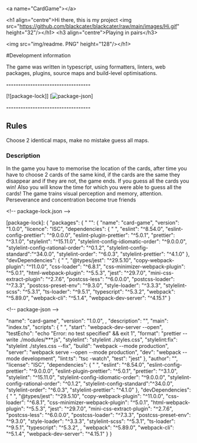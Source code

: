 &lt;a name="CardGame"&gt;&lt;/a&gt;

&lt;h1 align="centre"&gt;Hi there, this is my project
&lt;img src="https://github.com/blackcater/blackcater/raw/main/images/Hi.gif" height="32"/&gt;&lt;/h1&gt;
&lt;h3 align="centre"&gt;Playing in pairs&lt;/h3&gt;

&lt;img src="img/readme. PNG" height="128"/&gt;&lt;/h1&gt;

#Development information

The game was written in typescript, using formatters,
linters, web packages, plugins, source maps and
build-level optimisations.

**-----------------------------------**

[![package-lock]]
[![package-json]]

**-----------------------------------**

## Rules

Choose 2 identical maps, make no mistake guess all maps.

### Description

In the game you have to memorise the location of the cards, after
time you have to choose 2 cards of the same kind, if the cards
are the same they disappear and if they are not, the game ends.
If you guess all the cards you win! Also you will know the time
for which you were able to guess all the cards!
The game trains visual perception and memory, attention.
Perseverance and concentration become true friends

&lt;!-- package-lock.json --&gt;

[package-lock]:
{ "packages": { "
"": {
"name": "card-game",
"version": "1.0.0",
"licence": "ISC",
"dependencies": { "
", "eslint": "^8.54.0",
"eslint-config-prettier": "^9.0.0.0",
"eslint-plugin-prettier": "^5.0.1",
"prettier": "^3.1.0",
"stylelint": "^15.11.0",
"stylelint-config-idiomatic-order": "^9.0.0.0",
"stylelint-config-rational-order": "^0.1.2",
"stylelint-config-standard":"^34.0.0",
"stylelint-order": "^6.0.3",
"stylelint-prettier": "^4.1.0"
},
"devDependencies": { "
", "@types/jest": "^29.5.10",
"copy-webpack-plugin": "^11.0.0",
"css-loader": "^6.8.1",
"css-minimizer-webpack-plugin": "^5.0.1",
"html-webpack-plugin": "^5.5.3",
"jest": "^29.7.0",
"mini-css-extract-plugin": "^2.7.6",
"postcss-less": "^6.0.0.0",
"postcss-loader": "^7.3.3",
"postcss-preset-env": "^9.3.0",
"style-loader": "^3.3.3",
"stylelint-scss": "^5.3.1",
"ts-loader": "^9.5.1",
"typescript": "^5.3.2",
"webpack": "^5.89.0",
"webpack-cli": "^5.1.4",
"webpack-dev-server": "^4.15.1"
}

&lt;!-- package-json --&gt;

[package-json]:
{
"name": "card-game",
"version": "1.0.0",
, "description": "",
"main": "index.ts",
"scripts": { "
", "start": "webpack-dev-server --open",
"testEcho": "echo \"Error: no test specified\" &amp;&amp; exit 1",
"format": "prettier --write ./modules/\*\*\*.js",
"stylelint": "stylelint ./styles.css",
"stylelint:fix": "stylelint ./styles.css --fix",
"build": "webpack --mode production",
"server": "webpack serve --open --mode production",
"dev": "webpack --mode development",
"lint:ts": "tsc -watch",
"test": "jest"
},
"author": "",
"license": "ISC",
"dependencies": { "
", "eslint": "^8.54.0",
"eslint-config-prettier": "^9.0.0.0",
"eslint-plugin-prettier": "^5.0.1",
"prettier": "^3.1.0",
"stylelint": "^15.11.0",
"stylelint-config-idiomatic-order": "^9.0.0.0",
"stylelint-config-rational-order": "^0.1.2",
"stylelint-config-standard":"^34.0.0",
"stylelint-order": "^6.0.3",
"stylelint-prettier": "^4.1.0"
},
"devDependencies": { "
", "@types/jest": "^29.5.10",
"copy-webpack-plugin": "^11.0.0",
"css-loader": "^6.8.1",
"css-minimizer-webpack-plugin": "^5.0.1",
"html-webpack-plugin": "^5.5.3",
"jest": "^29.7.0",
"mini-css-extract-plugin": "^2.7.6",
"postcss-less": "^6.0.0.0",
"postcss-loader": "^7.3.3",
"postcss-preset-env": "^9.3.0",
"style-loader": "^3.3.3",
"stylelint-scss": "^5.3.1",
"ts-loader": "^9.5.1",
"typescript": "^5.3.2",
, "webpack": "^5.89.0",
"webpack-cli": "^5.1.4",
"webpack-dev-server": "^4.15.1"
}
}
